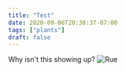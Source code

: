 ```yaml
---
title: "Test"
date: 2020-09-06T20:38:37-07:00
tags: ["plants"]
draft: false 
---
```


Why isn't this showing up?
![Rue](/images/rue.jpg)

